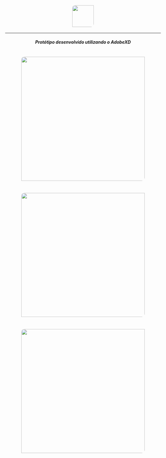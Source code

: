 <h1 align="center">
     <img height="70" style="border-radius: 10px 0 10px" src="https://res.cloudinary.com/lucasbbueno/image/upload/v1596768222/logo_ezo3ui.svg">
</h1>

---
<h5 align="center">
  Protótipo desenvolvido utilizando o AdobeXD
</h5>

<h1 align="center">
  <img height="400" style="border-radius: 10px 0 10px" src="https://res.cloudinary.com/lucasbbueno/image/upload/v1596771747/Landing_ur3rby.png">
</h1>
<h1 align="center">
  <img height="400" style="border-radius: 10px 0 10px" src="https://res.cloudinary.com/lucasbbueno/image/upload/v1596771746/Dashboard_pzoiwo.png">
</h1>
<h1 align="center">
  <img height="400" style="border-radius: 10px 0 10px" src="https://res.cloudinary.com/lucasbbueno/image/upload/v1596771746/Repository_ggxdcs.png">
</h1>

